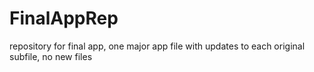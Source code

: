 # FinalAppRep
repository for final app, one major app file with updates to each original subfile, no new files
